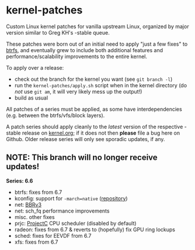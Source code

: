 kernel-patches
==============

Custom Linux kernel patches for vanilla upstream Linux, organized by major
version similar to Greg KH's -stable queue.

These patches were born out of an initial need to apply "just a few fixes"
to [btrfs](https://btrfs.wiki.kernel.org/), and eventually grew to include both
additional features and performance/scalability improvements to the entire kernel.

To apply over a release:

- check out the branch for the kernel you want (see `git branch -l`)
- run the `kernel-patches/apply.sh` script when in the kernel directory
  (do *not* use `git am`, it will very likely mess up the output!)
- build as usual

All patches of a series must be applied, as some have interdependencies
(e.g. between the btrfs/vfs/block layers).

A patch series should apply cleanly to the *latest* version of the respective -stable
release on [kernel.org](https://www.kernel.org/); if it does not then **please** file
a bug here on Github. Older release series will only see sporadic updates, if any.

**NOTE:** This branch will no longer receive updates!
-----------------------------------------------------

**Series: 6.6**

- btrfs: fixes from 6.7
- kconfig: support for `-march=native` ([repository](https://github.com/graysky2/kernel_compiler_patch))
- net: [BBRv3](https://github.com/google/bbr/tree/v3)
- net: sch_fq performance improvements
- misc. other fixes
- prjc: [ProjectC](https://gitlab.com/alfredchen/projectc) CPU scheduler (disabled by default)
- radeon: fixes from 6.7 & reverts to (hopefully) fix GPU ring lockups
- sched: fixes for EEVDF from 6.7
- xfs: fixes from 6.7

